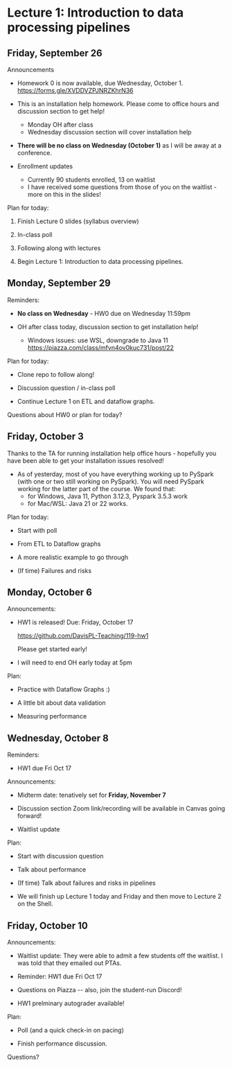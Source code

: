 # Lecture 1: Introduction to data processing pipelines

## Friday, September 26

Announcements

- Homework 0 is now available, due Wednesday, October 1.
https://forms.gle/XVDDVZPJNRZKhrN36

- This is an installation help homework. Please come to office hours and
  discussion section to get help!
  + Monday OH after class
  + Wednesday discussion section will cover installation help

- **There will be no class on Wednesday (October 1)** as I will be away at a conference.

- Enrollment updates
  + Currently 90 students enrolled, 13 on waitlist
  + I have received some questions from those of you on the waitlist - more on this in the slides!

Plan for today:

1. Finish Lecture 0 slides (syllabus overview)

2. In-class poll

3. Following along with lectures

4. Begin Lecture 1: Introduction to data processing pipelines.

## Monday, September 29

Reminders:

- **No class on Wednesday** - HW0 due on Wednesday 11:59pm

- OH after class today, discussion section to get installation help!

  + Windows issues: use WSL, downgrade to Java 11
    https://piazza.com/class/mfvn4ov0kuc731/post/22

Plan for today:

- Clone repo to follow along!

- Discussion question / in-class poll

- Continue Lecture 1 on ETL and dataflow graphs.

Questions about HW0 or plan for today?

## Friday, October 3

Thanks to the TA for running installation help office hours - hopefully you have been able to get your installation issues resolved!

- As of yesterday, most of you have everything working up to PySpark (with one or two still working on PySpark). You will need PySpark working for the latter part of the course.
  We found that:
  - for Windows, Java 11, Python 3.12.3, Pyspark 3.5.3 work
  - for Mac/WSL: Java 21 or 22 works.

Plan for today:

- Start with poll

- From ETL to Dataflow graphs

- A more realistic example to go through

- (If time) Failures and risks

## Monday, October 6

Announcements:

- HW1 is released! Due: Friday, October 17

  https://github.com/DavisPL-Teaching/119-hw1

  Please get started early!

- I will need to end OH early today at 5pm

Plan:

- Practice with Dataflow Graphs :)

- A little bit about data validation

- Measuring performance

## Wednesday, October 8

Reminders:

- HW1 due Fri Oct 17

Announcements:

- Midterm date: tenatively set for **Friday, November 7**

- Discussion section Zoom link/recording will be available in Canvas going forward!

- Waitlist update

Plan:

- Start with discussion question

- Talk about performance

- (If time) Talk about failures and risks in pipelines

- We will finish up Lecture 1 today and Friday and then move to Lecture 2 on the Shell.

## Friday, October 10

Announcements:

- Waitlist update:
  They were able to admit a few students off the waitlist. I was told that they emailed out PTAs.

- Reminder: HW1 due Fri Oct 17

- Questions on Piazza -- also, join the student-run Discord!

- HW1 prelminary autograder available!

Plan:

- Poll (and a quick check-in on pacing)

- Finish performance discussion.

Questions?
